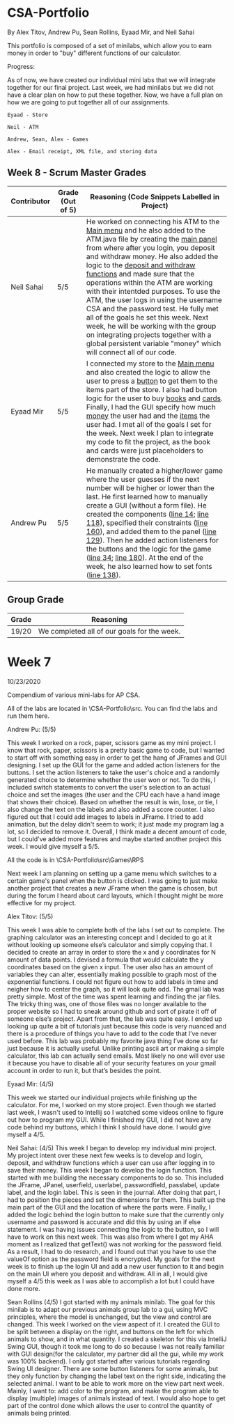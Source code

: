 # CSA-Portfolio

By Alex Titov, Andrew Pu, Sean Rollins, Eyaad Mir, and Neil Sahai


This portfolio is composed of a set of minilabs, which allow you to earn money in order to "buy" different functions of our calculator. 

Progress:

As of now, we have created our individual mini labs that we will integrate together for our final project. Last week, we had minilabs but we did not have a clear plan on how to put these together. Now, we have a full plan on how we are going to put together all of our assignments.

    Eyaad - Store
  
    Neil - ATM
    
    Andrew, Sean, Alex - Games
  
    Alex - Email receipt, XML file, and storing data
   
## Week 8 - Scrum Master Grades
Contributor | Grade (Out of 5) | Reasoning (Code Snippets Labelled in Project)
----------- | --------------------- | ---------------------------------------------
Neil Sahai | 5/5 | He worked on connecting his ATM to the [Main menu](https://github.com/alextitov19/CSA-Portfolio/blob/3e8eb7b29831f7b04d8b3398f58ac66254a12e15/src/Menu/MenuUI.java#L61) and he also added to the ATM.java file by creating the [main panel](https://github.com/alextitov19/CSA-Portfolio/blob/e144b5ac0077c6de00be99166d22e07244117647/src/ATM/ATM.java#L84) from where after you login, you deposit and withdraw money. He also added the logic to the [deposit and withdraw functions](https://github.com/alextitov19/CSA-Portfolio/blob/67655c410af48ecd705aa6327d9c2ffc20e38fba/src/ATM/ATM.java#L138) and made sure that the operations within the ATM are working with their intentded purposes. To use the ATM, the user logs in using the username CSA and the password test. He fully met all of the goals he set this week. Next week, he will be working with the group on integrating projects together with a global persistent variable "money" which will connect all of our code.
Eyaad Mir | 5/5 | I connected my store to the [Main menu](https://github.com/alextitov19/CSA-Portfolio/blob/3e8eb7b29831f7b04d8b3398f58ac66254a12e15/src/Menu/MenuUI.java#L55) and also created the logic to allow the user to press a [button](https://github.com/alextitov19/CSA-Portfolio/blob/64fe613bc2df761fcfecbf283c45c7bc797625a8/src/Store/Store.java#L54) to get them to the items part of the store. I also had button logic for the user to buy [books](https://github.com/alextitov19/CSA-Portfolio/blob/fde249a635071d43a7e94ddf11dfc84c5d99fcba/src/Store/Store.java#L141) and [cards](https://github.com/alextitov19/CSA-Portfolio/blob/fde249a635071d43a7e94ddf11dfc84c5d99fcba/src/Store/Store.java#L164). Finally, I had the GUI specify how much [money](https://github.com/alextitov19/CSA-Portfolio/blob/fde249a635071d43a7e94ddf11dfc84c5d99fcba/src/Store/Store.java#L103) the user had and the [items](https://github.com/alextitov19/CSA-Portfolio/blob/fde249a635071d43a7e94ddf11dfc84c5d99fcba/src/Store/Store.java#L104) the user had. I met all of the goals I set for the week. Next week I plan to integrate my code to fit the project, as the book and cards were just placeholders to demonstrate the code.
Andrew Pu | 5/5 | He manually created a higher/lower game where the user guesses if the next number will be higher or lower than the last. He first learned how to manually create a GUI (without a form file). He created the components (<a href = "https://github.com/alextitov19/CSA-Portfolio/blob/2cb6a17fcfb3a25c4151ea12d7968ca5fd542570/src/Games/HighLow.java#L14">line 14</a>; <a href = "https://github.com/alextitov19/CSA-Portfolio/blob/2cb6a17fcfb3a25c4151ea12d7968ca5fd542570/src/Games/HighLow.java#L118">line 118</a>), specified their constraints (<a href = "https://github.com/alextitov19/CSA-Portfolio/blob/2cb6a17fcfb3a25c4151ea12d7968ca5fd542570/src/Games/HighLow.java#L160">line 160</a>), and added them to the panel (<a href = "https://github.com/alextitov19/CSA-Portfolio/blob/2cb6a17fcfb3a25c4151ea12d7968ca5fd542570/src/Games/HighLow.java#L129">line 129</a>). Then he added action listeners for the buttons and the logic for the game (<a href = "https://github.com/alextitov19/CSA-Portfolio/blob/2cb6a17fcfb3a25c4151ea12d7968ca5fd542570/src/Games/HighLow.java#L34">line 34</a>; <a href = "https://github.com/alextitov19/CSA-Portfolio/blob/2cb6a17fcfb3a25c4151ea12d7968ca5fd542570/src/Games/HighLow.java#L180">line 180</a>). At the end of the week, he also learned how to set fonts (<a href = "https://github.com/alextitov19/CSA-Portfolio/blob/2cb6a17fcfb3a25c4151ea12d7968ca5fd542570/src/Games/HighLow.java#L138">line 138</a>).



## Group Grade
Grade | Reasoning
----- | ---------
19/20 |  We completed all of our goals for the week.













# Week 7
10/23/2020

Compendium of various mini-labs for AP CSA.

All of the labs are located in \CSA-Portfolio\src\. You can find the labs and run them here.

Andrew Pu: (5/5)

This week I worked on a rock, paper, scissors game as
my mini project. I know that rock, paper, scissors is a pretty
basic game to code, but I wanted to start off with something easy
in order to get the hang of JFrames and GUI designing. I set up
the GUI for the game and added action listeners for the buttons.
I set the action listeners to take the user's choice and a
randomly generated choice to determine whether the user won
or not. To do this, I included switch statements to convert
the user's selection to an actual choice and set the images
(the user and the CPU each have a hand image that shows their
choice). Based on whether the result is win, lose, or tie, I
also change the text on the labels and also added a score
counter. I also figured out that I could add images to labels in
JFrame. I tried to add animation, but the delay didn't seem to
work; it just made my program lag a lot, so I decided to remove
it. Overall, I think made a decent amount of code, but I could've
added more features and maybe started another project this week.
I would give myself a 5/5.

All the code is in \CSA-Portfolio\src\Games\RPS

Next week I am planning on setting up a game menu which switches
to a certain game's panel when the button is clicked. I was going
to just make another project that creates a new JFrame when the
game is chosen, but during the forum I heard about card layouts,
which I thought might be more effective for my project.

Alex Titov: (5/5)

This week I was able to complete both of the labs I set out to complete. The graphing calculator was an interesting concept and I decided to go at it without looking up someone else’s calculator and simply copying that. I decided to create an array in order to store the x and y coordinates for N amount of data points. I devised a formula that would calculate the y coordinates based on the given x input. The user also has an amount of variables they can alter, essentially making possible to graph most of the exponential functions. I could not figure out how to add labels in time and neigher how to center the graph, so it will look quite odd. 
The gmail lab was pretty simple. Most of the time was spent learning and finding the jar files. The tricky thing was, one of those files was no longer available to the proper website so I had to sneak around github and sort of pirate it off of someone else’s project. Apart from that, the lab was quite easy. I ended up looking up quite a bit of tutorials just because this code is very nuanced and there is a procedure of things you have to add to the code that I’ve never used before. This lab was probably my favorite java thing I’ve done so far just because it is actually useful. Unlike printing ascii art or making a simple calculator, this lab can actually send emails. Most likely no one will ever use it because you have to disable all of your security features on your gmail account in order to run it, but that’s besides the point.

Eyaad Mir: (4/5)

This week we started our individual projects while finishing up the calculator. For me, I worked on my store project. Even though we started last week, I wasn't used to Intellij so I watched some videos online to figure out how to program my GUI. While I finished my GUI, I did not have any code behind my buttons, which I think I should have done. I would give myself a 4/5.

Neil Sahai: (4/5)
This week I began to develop my individual mini project. My project intent over these next few weeks is to develop and login, deposit, and withdraw functions which a user can use after logging in to save their money. This week I began to develop the login function. This started with me building the necessary components to do so. This included the JFrame, JPanel, userfield, userlabel, passwordfield, passlabel, update label, and the login label. This is seen in the journal. After doing that part, I had to position the pieces and set the dimensions for them. This built up the main part of the GUI and the location of where the parts were. Finally, I added the logic behind the login button to make sure that the currently only username and password is accurate and did this by using an if else statement. I was having issues connecting the logic to the button, so I will have to work on this next week. This was also from where I got my AHA moment as I realized that getText() was not working for the password field. As a result, I had to do research, and I found out that you have to use the valueOf option as the password field is encrypted. My goals for the next week is to finish up the login UI and add a new user function to it and begin on the main UI where you deposit and withdraw. All in all, I would give myself a 4/5 this week as I was able to accomplish a lot but I could have done more.

Sean Rollins (4/5)
I got started with my animals minilab. The goal for this minilab is to adapt our previous animals group lab to a gui, using MVC principles, where the model is unchanged, but the view and control are changed. This week I worked on the view aspect of it. I created the GUI to be split between a display on the right, and buttons on the left for which animals to show, and in what quantity. I created a skeleton for this via IntelliJ Swing GUI, though it took me long to do so because I was not really familiar with GUI design(for the calculator, my partner did  all the gui, while my work was 100% backend). I only got started after various tutorials regarding Swing UI designer. There are some button listeners for some animals, but they only function by changing the label text on the right side, indicating the selected animal. I want to be able to work more on the view part next week. Mainly, I want to: add color to the program, and make the program able to display (multiple) images of animals instead of text. I would also hope to get part of the control done which allows the user to control the quantity of animals being printed.

